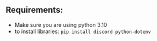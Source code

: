 ## Requirements:
- Make sure you are using python 3.10
- to install libraries:
`pip install discord python-dotenv`
